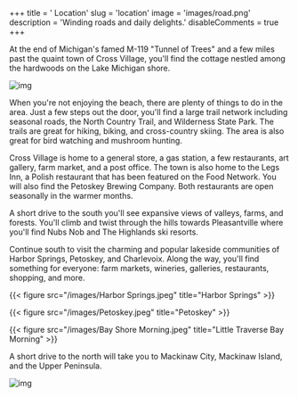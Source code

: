 +++
title = '  Location'
slug = 'location'
image = 'images/road.png'
description = 'Winding roads and daily delights.'
disableComments = true
+++

At the end of Michigan's famed M-119 "Tunnel of Trees" and a few miles past the quaint town of Cross Village, you'll find the cottage nestled among the hardwoods on the Lake Michigan shore.

![img](/images/dusk-roadside.png)

When you're not enjoying the beach, there are plenty of things to do in the area. Just a few steps out the door, you'll find a large trail network including seasonal roads, the North Country Trail, and Wilderness State Park. The trails are great for hiking, biking, and cross-country skiing. The area is also great for bird watching and mushroom hunting.

Cross Village is home to a general store, a gas station, a few restaurants, art gallery, farm market, and a post office. The town is also home to the Legs Inn, a Polish restaurant that has been featured on the Food Network. You will also find the Petoskey Brewing Company. Both restaurants are open seasonally in the warmer months.

A short drive to the south you'll see expansive views of valleys, farms, and forests. You'll climb and twist through the hills towards Pleasantville where you'll find Nubs Nob and The Highlands ski resorts.

Continue south to visit the charming and popular lakeside communities of Harbor Springs, Petoskey, and Charlevoix. Along the way, you'll find something for everyone: farm markets, wineries, galleries, restaurants, shopping, and more.

{{< figure src="/images/Harbor Springs.jpeg" title="Harbor Springs" >}}

{{< figure src="/images/Petoskey.jpeg" title="Petoskey" >}}

{{< figure src="/images/Bay Shore Morning.jpeg" title="Little Traverse Bay Morning" >}}

A short drive to the north will take you to Mackinaw City, Mackinaw Island, and the Upper Peninsula.

![img](/images/micottagemap.png)
